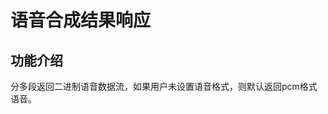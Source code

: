 # 语音合成结果响应<a name="sis_03_0119"></a>

## 功能介绍<a name="section14513185814341"></a>

分多段返回二进制语音数据流，如果用户未设置语音格式，则默认返回pcm格式语音。

